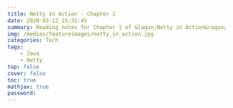 ```yaml
---
title: Netty in Action - Chapter 1
date: 2020-03-12 15:31:45
summary: Reading notes for Chapter 1 of &laquo;Netty in Action&raquo;
img: /medias/featureimages/netty_in_action.jpg
categories: Tech
tags:
    - Java
    - Netty
top: false
cover: false
toc: true
mathjax: true
password:
---
```

